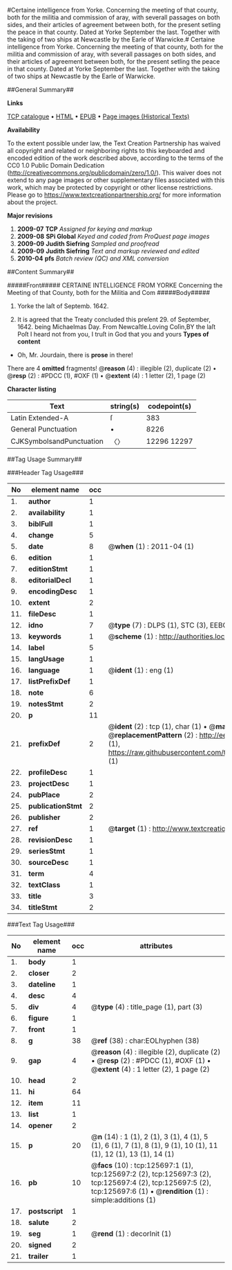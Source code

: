 #Certaine intelligence from Yorke. Concerning the meeting of that county, both for the militia and commission of aray, with severall passages on both sides, and their articles of agreement between both, for the present setling the peace in that county. Dated at Yorke September the last. Together with the taking of two ships at Newcastle by the Earle of Warwicke.#
Certaine intelligence from Yorke. Concerning the meeting of that county, both for the militia and commission of aray, with severall passages on both sides, and their articles of agreement between both, for the present setling the peace in that county. Dated at Yorke September the last. Together with the taking of two ships at Newcastle by the Earle of Warwicke.

##General Summary##

**Links**

[TCP catalogue](http://www.ota.ox.ac.uk/tcp/)  • 
[HTML](http://tei.it.ox.ac.uk/tcp/Texts-HTML/free/A84/A84681.html)  • 
[EPUB](http://tei.it.ox.ac.uk/tcp/Texts-EPUB/free/A84/A84681.epub) • 
[Page images (Historical Texts)](https://historicaltexts.jisc.ac.uk/eebo-99873234e)

**Availability**

To the extent possible under law, the Text Creation Partnership has waived all copyright and related or neighboring rights to this keyboarded and encoded edition of the work described above, according to the terms of the CC0 1.0 Public Domain Dedication (http://creativecommons.org/publicdomain/zero/1.0/). This waiver does not extend to any page images or other supplementary files associated with this work, which may be protected by copyright or other license restrictions. Please go to https://www.textcreationpartnership.org/ for more information about the project.

**Major revisions**

1. __2009-07__ __TCP__ *Assigned for keying and markup*
1. __2009-08__ __SPi Global__ *Keyed and coded from ProQuest page images*
1. __2009-09__ __Judith Siefring__ *Sampled and proofread*
1. __2009-09__ __Judith Siefring__ *Text and markup reviewed and edited*
1. __2010-04__ __pfs__ *Batch review (QC) and XML conversion*

##Content Summary##

#####Front#####
CERTAINE INTELLIGENCE FROM YORKE Concerning the Meeting of that
County, both for the Militia and Com
#####Body#####

1. Yorke the laſt of Septemb. 1642.

1. It is agreed that the Treaty concluded this preſent 29. of
September, 1642. being Michaelmas Day.
From Newcaſtle.Loving Coſin,BY the laſt Poſt I heard not from you, I truſt in God that
you and yours
**Types of content**

  * Oh, Mr. Jourdain, there is **prose** in there!

There are 4 **omitted** fragments! 
 @__reason__ (4) : illegible (2), duplicate (2)  •  @__resp__ (2) : #PDCC (1), #OXF (1)  •  @__extent__ (4) : 1 letter (2), 1 page (2)

**Character listing**


|Text|string(s)|codepoint(s)|
|---|---|---|
|Latin Extended-A|ſ|383|
|General Punctuation|•|8226|
|CJKSymbolsandPunctuation|〈〉|12296 12297|

##Tag Usage Summary##

###Header Tag Usage###

|No|element name|occ|attributes|
|---|---|---|---|
|1.|__author__|1||
|2.|__availability__|1||
|3.|__biblFull__|1||
|4.|__change__|5||
|5.|__date__|8| @__when__ (1) : 2011-04 (1)|
|6.|__edition__|1||
|7.|__editionStmt__|1||
|8.|__editorialDecl__|1||
|9.|__encodingDesc__|1||
|10.|__extent__|2||
|11.|__fileDesc__|1||
|12.|__idno__|7| @__type__ (7) : DLPS (1), STC (3), EEBO-CITATION (1), PROQUEST (1), VID (1)|
|13.|__keywords__|1| @__scheme__ (1) : http://authorities.loc.gov/ (1)|
|14.|__label__|5||
|15.|__langUsage__|1||
|16.|__language__|1| @__ident__ (1) : eng (1)|
|17.|__listPrefixDef__|1||
|18.|__note__|6||
|19.|__notesStmt__|2||
|20.|__p__|11||
|21.|__prefixDef__|2| @__ident__ (2) : tcp (1), char (1)  •  @__matchPattern__ (2) : ([0-9\-]+):([0-9IVX]+) (1), (.+) (1)  •  @__replacementPattern__ (2) : http://eebo.chadwyck.com/downloadtiff?vid=$1&page=$2 (1), https://raw.githubusercontent.com/textcreationpartnership/Texts/master/tcpchars.xml#$1 (1)|
|22.|__profileDesc__|1||
|23.|__projectDesc__|1||
|24.|__pubPlace__|2||
|25.|__publicationStmt__|2||
|26.|__publisher__|2||
|27.|__ref__|1| @__target__ (1) : http://www.textcreationpartnership.org/docs/. (1)|
|28.|__revisionDesc__|1||
|29.|__seriesStmt__|1||
|30.|__sourceDesc__|1||
|31.|__term__|4||
|32.|__textClass__|1||
|33.|__title__|3||
|34.|__titleStmt__|2||


###Text Tag Usage###

|No|element name|occ|attributes|
|---|---|---|---|
|1.|__body__|1||
|2.|__closer__|2||
|3.|__dateline__|1||
|4.|__desc__|4||
|5.|__div__|4| @__type__ (4) : title_page (1), part (3)|
|6.|__figure__|1||
|7.|__front__|1||
|8.|__g__|38| @__ref__ (38) : char:EOLhyphen (38)|
|9.|__gap__|4| @__reason__ (4) : illegible (2), duplicate (2)  •  @__resp__ (2) : #PDCC (1), #OXF (1)  •  @__extent__ (4) : 1 letter (2), 1 page (2)|
|10.|__head__|2||
|11.|__hi__|64||
|12.|__item__|11||
|13.|__list__|1||
|14.|__opener__|2||
|15.|__p__|20| @__n__ (14) : 1 (1), 2 (1), 3 (1), 4 (1), 5 (1), 6 (1), 7 (1), 8 (1), 9 (1), 10 (1), 11 (1), 12 (1), 13 (1), 14 (1)|
|16.|__pb__|10| @__facs__ (10) : tcp:125697:1 (1), tcp:125697:2 (2), tcp:125697:3 (2), tcp:125697:4 (2), tcp:125697:5 (2), tcp:125697:6 (1)  •  @__rendition__ (1) : simple:additions (1)|
|17.|__postscript__|1||
|18.|__salute__|2||
|19.|__seg__|1| @__rend__ (1) : decorInit (1)|
|20.|__signed__|2||
|21.|__trailer__|1||
